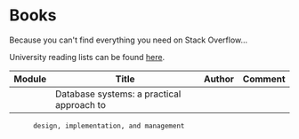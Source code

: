 # Books 

Because you can't find everything you need on Stack Overflow...

University reading lists can be found [here](http://aspire.aber.ac.uk/index.html).

| Module |                      Title                   | Author | Comment |
| -------|----------------------------------------------|--------|---------|
|        |Database systems: a practical approach to     |        |         |
          design, implementation, and management       

